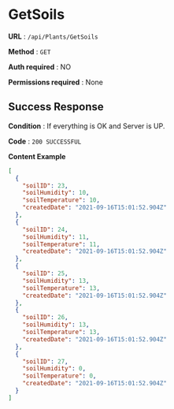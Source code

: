 # GetSoils

**URL** : `​/api​/Plants​/GetSoils`

**Method** : `GET`

**Auth required** : NO

**Permissions required** : None

## Success Response

**Condition** : If everything is OK and Server is UP.

**Code** : `200 SUCCESSFUL`

**Content Example**

```json
[
  {
    "soilID": 23,
    "soilHumidity": 10,
    "soilTemperature": 10,
    "createdDate": "2021-09-16T15:01:52.904Z"
  },
  {
    "soilID": 24,
    "soilHumidity": 11,
    "soilTemperature": 11,
    "createdDate": "2021-09-16T15:01:52.904Z"
  },
  {
    "soilID": 25,
    "soilHumidity": 13,
    "soilTemperature": 13,
    "createdDate": "2021-09-16T15:01:52.904Z"
  },
  {
    "soilID": 26,
    "soilHumidity": 13,
    "soilTemperature": 13,
    "createdDate": "2021-09-16T15:01:52.904Z"
  },
  {
    "soilID": 27,
    "soilHumidity": 0,
    "soilTemperature": 0,
    "createdDate": "2021-09-16T15:01:52.904Z"
  }
]
```